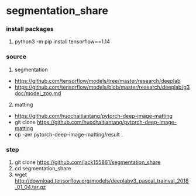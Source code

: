 # segmentation_share

### install packages
1. python3 -m pip install tensorflow==1.14

### source
1. segmentation
*   https://github.com/tensorflow/models/tree/master/research/deeplab
*   https://github.com/tensorflow/models/blob/master/research/deeplab/g3doc/model_zoo.md
2. matting
*   https://github.com/huochaitiantang/pytorch-deep-image-matting
*   git clone https://github.com/huochaitiantang/pytorch-deep-image-matting
*   cp -avr pytorch-deep-image-matting/result .
   
### step 
1. git clone https://github.com/jack155861/segmentation_share 
2. cd segmentation_share
3. wget http://download.tensorflow.org/models/deeplabv3_pascal_trainval_2018_01_04.tar.gz
